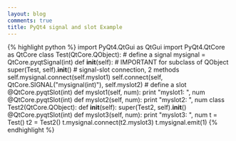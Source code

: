 ```yaml
---
layout: blog
comments: true
title: PyQt4 signal and slot Example
---
```


{% highlight python %} 
import PyQt4.QtGui as QtGui
import PyQt4.QtCore as QtCore
class Test(QtCore.QObject):
    # define a signal
    mysignal = QtCore.pyqtSignal(int)
    def __init__(self):
        # IMPORTANT for subclass of QObject
        super(Test, self).__init__()
        # signal-slot connection, 2 methods
        self.mysignal.connect(self.myslot1)
        self.connect(self, QtCore.SIGNAL("mysignal(int)"), self.myslot2)
    # define a slot
    @QtCore.pyqtSlot(int)
    def myslot1(self, num):
        print "myslot1: ", num
    @QtCore.pyqtSlot(int)
    def myslot2(self, num):
        print "myslot2: ", num
class Test2(QtCore.QObject):
    def __init__(self):
        super(Test2, self).__init__()
    @QtCore.pyqtSlot(int)
    def myslot3(self, num):
        print "myslot3: ", num
t = Test()
t2 = Test2()
t.mysignal.connect(t2.myslot3)
t.mysignal.emit(1)
{% endhighlight %}


